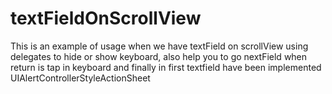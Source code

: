 # textFieldOnScrollView
This is an example of usage when we have textField on scrollView using delegates to hide or show keyboard, also help you to go nextField when return is tap in keyboard and finally in first textfield have been implemented UIAlertControllerStyleActionSheet

